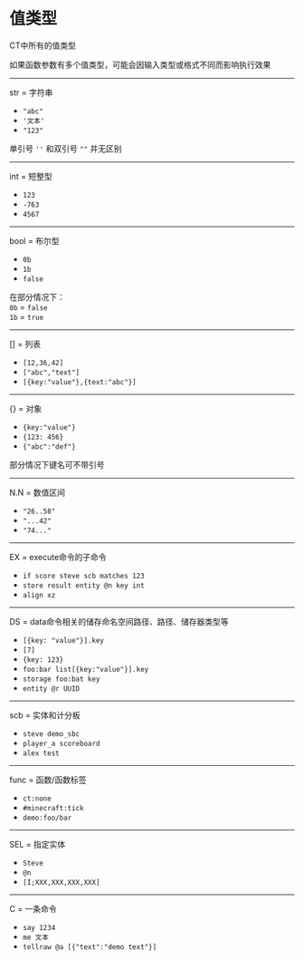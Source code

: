 # 值类型

CT中所有的值类型

如果函数参数有多个值类型，可能会因输入类型或格式不同而影响执行效果<br>

<hr>

str = 字符串

- `"abc"`
- `'文本'`
- `"123"`

单引号 `''` 和双引号 `""` 并无区别

<hr>

int = 短整型

- `123`
- `-763`
- `4567`

<hr>

bool = 布尔型

- `0b`
- `1b`
- `false`

在部分情况下：<br>
`0b` = `false`<br>
`1b` = `true`<br>

<hr>

[] = 列表

- `[12,36,42]`
- `["abc","text"]`
- `[{key:"value"},{text:"abc"}]`

<hr>

{} = 对象

- `{key:"value"}`
- `{123: 456}`
- `{"abc":"def"}`

部分情况下键名可不带引号

<hr>

N.N = 数值区间

- `"26..58"`
- `"...42"`
- `"74..."`

<hr>

EX = execute命令的子命令

- `if score steve scb matches 123`
- `store result entity @n key int`
- `align xz`

<hr>

DS = data命令相关的储存命名空间路径、路径、储存器类型等

- `[{key: "value"}].key`
- `[7]`
- `{key: 123}`
- `foo:bar list[{key:"value"}].key`
- `storage foo:bat key`
- `entity @r UUID`

<hr>

scb = 实体和计分板

- `steve demo_sbc`
- `player_a scoreboard`
- `alex test`

<hr>

func = 函数/函数标签

- `ct:none`
- `#minecraft:tick`
- `demo:foo/bar`

<hr>

SEL = 指定实体

- `Steve`
- `@n`
- `[I;XXX,XXX,XXX,XXX]`

<hr>

C = 一条命令

- `say 1234`
- `me 文本`
- `tellraw @a [{"text":"demo text"}]`
